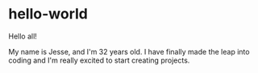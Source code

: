 # hello-world

Hello all!

My name is Jesse, and I'm 32 years old. I have finally made the leap into coding and I'm really excited to start creating projects.
